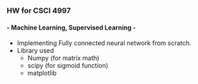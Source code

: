 ### HW for CSCI 4997
#### - Machine Learning, Supervised Learning - 
- Implementing Fully connected neural network from scratch.
- Library used
	* Numpy (for matrix math)
	* scipy (for sigmoid function)
	* matplotlib
